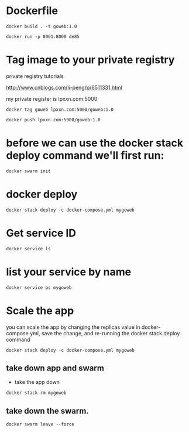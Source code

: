 # Dockerfile

```
docker build . -t goweb:1.0

docker run -p 8001:8000 de85
```

# Tag image to your private registry

private registry tutorials

http://www.cnblogs.com/li-peng/p/6511331.html

my private register is lpxxn.com:5000

```
docker tag goweb lpxxn.com:5000/goweb:1.0

docker push lpxxn.com:5000/goweb:1.0
```

# before we can use the docker stack deploy command we'll first run:
```
docker swarm init
```

# docker deploy
```
docker stack deploy -c docker-compose.yml mygoweb
```

# Get service ID
```
docker service ls
```
# list your service by name 
```
docker service ps mygoweb
```

# Scale the app
you can scale the app by changing the replicas value in docker-compose.yml, save the change, and re-running the docker stack deploy command


```
docker stack deploy -c docker-compose.yml mygoweb
```

## take down app and swarm
- take the app down 
```
docker stack rm mygoweb
```

## take down the swarm.
```
docker swarm leave --force
```



